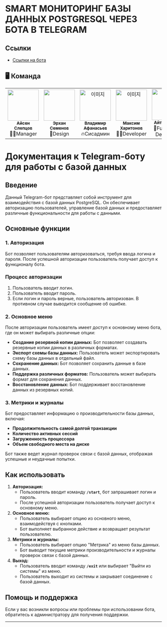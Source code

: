 # SMART МОНИТОРИНГ БАЗЫ ДАННЫХ POSTGRESQL ЧЕРЕЗ БОТА В TELEGRAM

## Ссылки
* [Ссылки на бота](https://t.me/smart_monitoring_fsp_bot)

## 🖥️ Команда

<table align="center">
  <tr>
    <td align="center"><a href="https://github.com/Foxs-m"><img src="https://avatars.githubusercontent.com/u/91510758?v=4" width="100px;" alt=""/><br /><sub><b>Айсен Слепцов</b></sub></a><br />🧑‍💻Manager</td>
    <td align="center"><a href="https://github.com"><img src="https://avatars.githubusercontent.com/u/4111118?v=4" width="100px;" alt=""/><br /><sub><b>Эрхан Семенов</b></sub></a><br />🎴Design</td>
    <td align="center"><a href="https://github.com/ArtemBoytunov"><img src="https://avatars.githubusercontent.com/u/64827737?v=4" width="100px;" alt="이미지"/><br /><sub><b>Владимир Афанасьев</b></sub></a><br />🔥Сисадмин</td>
    <td align="center"><a href="https://github.com/createandchoose"><img src="https://avatars.githubusercontent.com/u/42153584?v=4" width="100px;" alt="이미지"/><br /><sub><b>Максим Харитонов</b></sub></a><br />🧑‍💻Developer</td>
    <td align="center"><a href="https://github.com/createandchoose"><img src="https://avatars.githubusercontent.com/u/42153584?v=4" width="100px;" alt="이미지"/><br /><sub><b>Айтал Попов</b></sub></a><br />🦄FullStack-Developer</td>
  </tr>
</table>

# **Документация к Telegram-боту для работы с базой данных**

## **Введение**

Данный Telegram-бот представляет собой инструмент для взаимодействия с базой данных PostgreSQL. Он обеспечивает авторизацию пользователей, управление базой данных и предоставляет различные функциональности для работы с данными.

## **Основные функции**

### **1. Авторизация**

Бот позволяет пользователям авторизоваться, требуя ввода логина и пароля. После успешной авторизации пользователь получает доступ к функционалу бота.

### Процесс авторизации

1. Пользователь вводит логин.
2. Пользователь вводит пароль.
3. Если логин и пароль верные, пользователь авторизован. В противном случае выводится сообщение об ошибке.

### **2. Основное меню**

После авторизации пользователь имеет доступ к основному меню бота, где он может выбирать различные опции:

- **Создание резервной копии данных:** Бот позволяет создавать резервные копии данных в различных форматах.
- **Экспорт схемы базы данных:** Пользователь может экспортировать схему базы данных в отдельный файл.
- **Сохранение данных:** Бот позволяет сохранить данные в базе данных.
- **Поддержка различных форматов:** Пользователь может выбирать формат для сохранения данных.
- **Восстановление данных:** Бот поддерживает восстановление данных из резервных копий.

### **3. Метрики и журналы**

Бот предоставляет информацию о производительности базы данных, включая:

- **Продолжительность самой долгой транзакции**
- **Количество активных сессий**
- **Загруженность процессора**
- **Объем свободного места на диске**

Бот также ведет журнал проверок связи с базой данных, отображая успешные и неудачные попытки.

## **Как использовать**

1. **Авторизация:**
    - Пользователь вводит команду **`/start`**, бот запрашивает логин и пароль.
    - После успешной авторизации пользователь получает доступ к основному меню.
2. **Основное меню:**
    - Пользователь выбирает опцию из основного меню, взаимодействуя с кнопками.
    - Бот выполняет выбранное действие и возвращает результат пользователю.
3. **Метрики и журналы:**
    - Пользователь выбирает опцию "Метрика" из меню базы данных.
    - Бот выводит текущие метрики производительности и журналы проверок связи с базой данных.
4. **Выход:**
    - Пользователь вводит команду **`/exit`** или выбирает "Выйти из системы" из меню.
    - Пользователь выходит из системы и закрывает соединение с базой данных.

## **Помощь и поддержка**

Если у вас возникли вопросы или проблемы при использовании бота, обратитесь к администратору для получения поддержки.

---

